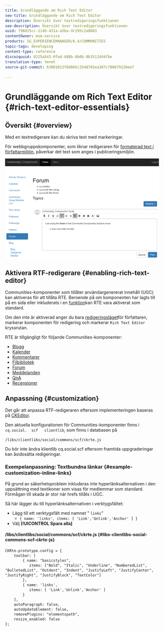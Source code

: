 ```yaml
---
title: Grundläggande om Rich Text Editor
seo-title: Grundläggande om Rich Text Editor
description: Översikt över textredigeringsfunktionen
seo-description: Översikt över textredigeringsfunktionen
uuid: f96015cc-114b-431a-a5ba-dc195c2a0b83
contentOwner: msm-service
products: SG_EXPERIENCEMANAGER/6.4/COMMUNITIES
topic-tags: developing
content-type: reference
discoiquuid: 0225a543-0fad-488b-8b0b-8b3512d44fbe
translation-type: tm+mt
source-git-commit: 63001012f0d865c2548703ea387c780679128ee7

---
```



# Grundläggande om Rich Text Editor {#rich-text-editor-essentials}

## Översikt {#overview}

Med en textredigerare kan du skriva text med markeringar.

För webbgruppskomponenter, som liknar redigeraren för [formaterad text i författarmiljön](../../help/sites-authoring/rich-text-editor.md), påverkar det text som anges i publiceringsmiljön.

![chlimage_1-410](assets/chlimage_1-410.png)

## Aktivera RTF-redigerare {#enabling-rich-text-editor}

Communities-komponenter som tillåter användargenererat innehåll (UGC) kan aktiveras för att tillåta RTE. Beroende på om komponenten har lagts till på en sida eller inkluderats i en [funktion](functions.md)kan RTE vara aktiverat som standard.

Om den inte är aktiverad anger du bara [redigeringsläget](sites-console.md#authoring-site-content)för författaren, markerar komponenten för redigering och markerar `Rich Text Editor` kryssrutan.

RTE är tillgängligt för följande Communities-komponenter:

* [Blogg](blog-feature.md)
* [Kalender](calendar.md)
* [Kommentarer](comments.md)
* [Filbibliotek](file-library.md)
* [Forum](forum.md)
* [Meddelanden](configure-messaging.md)
* [QnA](working-with-qna.md)
* [Recensioner](reviews.md)

## Anpassning {#customization}

Det går att anpassa RTF-redigeraren eftersom implementeringen baseras på [CKEditor](https://www.ckeditor.com/).

Den aktuella konfigurationen för Communities-komponenter finns i `cq.social.  scf   clientlib`, som finns i databasen på

`/libs/clientlibs/social/commons/scf/ckrte.js`

Du bör inte ändra klientlib cq.social.scf eftersom framtida uppgraderingar kan åsidosätta redigeringar.

### Exempelanpassning: Textbundna länkar {#example-customization-inline-links}

På grund av säkerhetsproblem inkluderas inte hyperlänksalternativen i den uppsättning med textikoner som visas för medlemmar som standard. Förmågan till skada är stor när hrefs tillåts i UGC.

Så här lägger du till hyperlänksalternativen i verktygsfältet:

* Lägg till ett verktygsfält med namnet &quot; `links`&quot;
   * `{ name: 'links', items: [ 'Link','Unlink','Anchor' ] }`
* Välj **[!UICONTROL Spara alla]**

#### /libs/clientlibs/social/commons/scf/ckrte.js {#libs-clientlibs-social-commons-scf-ckrte-js}

```
CKRte.prototype.config = {
    toolbar: [
        { name: "basicstyles",
           items: ["Bold", "Italic", "Underline", "NumberedList", "BulletedList", "Outdent", "Indent", "JustifyLeft", "JustifyCenter", "JustifyRight", "JustifyBlock", "TextColor"]
        },
        { name: 'links', 
           items: [ 'Link','Unlink','Anchor' ] 
        }
    ],
    autoParagraph: false,
    autoUpdateElement: false,
    removePlugins: "elementspath",
    resize_enabled: false
};
```

